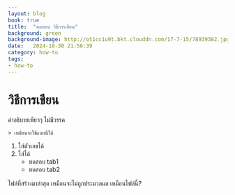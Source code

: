 ```yaml
---
layout: blog
book: true
title:  "ทดสอบ วิธีการเขียน"
background: green
background-image: http://ot1cc1u9t.bkt.clouddn.com/17-7-15/78939382.jpg
date:   2024-10-30 21:56:39
category: how-to
tags:
- how-to
---
```


# วิธีการเขียน
คำอธิบายเพียวๆ ไม่มีวรรค  

    > เหมือนจะใช้แบบนี้ได้  

1. ใส่ตัวเลขได้  
2. ใส่ได้  
   - ทดสอบ tab1
   - ทดสอบ tab2

ไฟล์ที่สร้างมาล่าสุด เหมือนจะไม่ถูกประมวลผล เหมือนไฟล์นี้?